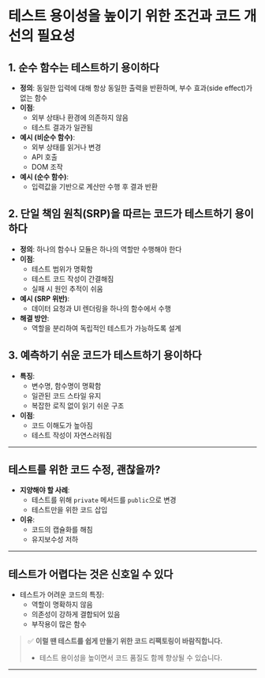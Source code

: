 # 테스트 용이성을 높이기 위한 조건과 코드 개선의 필요성

## 1. 순수 함수는 테스트하기 용이하다

- **정의**: 동일한 입력에 대해 항상 동일한 출력을 반환하며, 부수 효과(side effect)가 없는 함수
- **이점**:
  - 외부 상태나 환경에 의존하지 않음
  - 테스트 결과가 일관됨
- **예시 (비순수 함수)**:
  - 외부 상태를 읽거나 변경
  - API 호출
  - DOM 조작
- **예시 (순수 함수)**:
  - 입력값을 기반으로 계산만 수행 후 결과 반환

## 2. 단일 책임 원칙(SRP)을 따르는 코드가 테스트하기 용이하다

- **정의**: 하나의 함수나 모듈은 하나의 역할만 수행해야 한다
- **이점**:
  - 테스트 범위가 명확함
  - 테스트 코드 작성이 간결해짐
  - 실패 시 원인 추적이 쉬움
- **예시 (SRP 위반)**:
  - 데이터 요청과 UI 렌더링을 하나의 함수에서 수행
- **해결 방안**:
  - 역할을 분리하여 독립적인 테스트가 가능하도록 설계

## 3. 예측하기 쉬운 코드가 테스트하기 용이하다

- **특징**:
  - 변수명, 함수명이 명확함
  - 일관된 코드 스타일 유지
  - 복잡한 로직 없이 읽기 쉬운 구조
- **이점**:
  - 코드 이해도가 높아짐
  - 테스트 작성이 자연스러워짐

---

## 테스트를 위한 코드 수정, 괜찮을까?

- **지양해야 할 사례**:
  - 테스트를 위해 `private` 메서드를 `public`으로 변경
  - 테스트만을 위한 코드 삽입
- **이유**:
  - 코드의 캡슐화를 해침
  - 유지보수성 저하

---

## 테스트가 어렵다는 것은 신호일 수 있다

- 테스트가 어려운 코드의 특징:
  - 역할이 명확하지 않음
  - 의존성이 강하게 결합되어 있음
  - 부작용이 많은 함수

> ✅ **이럴 땐 테스트를 쉽게 만들기 위한 코드 리팩토링이 바람직합니다.**
> - 테스트 용이성을 높이면서 코드 품질도 함께 향상될 수 있습니다.

---

